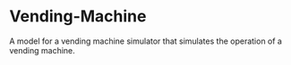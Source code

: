 # Vending-Machine
A model for a vending machine simulator that simulates the operation of a vending machine.
